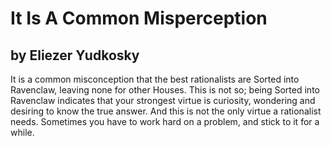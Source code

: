 # It Is A Common Misperception
## by Eliezer Yudkosky

It is a common misconception that the best rationalists are Sorted into Ravenclaw, leaving none for other Houses. This is not so; being Sorted into Ravenclaw indicates that your strongest virtue is curiosity, wondering and desiring to know the true answer. And this is not the only virtue a rationalist needs. Sometimes you have to work hard on a problem, and stick to it for a while.